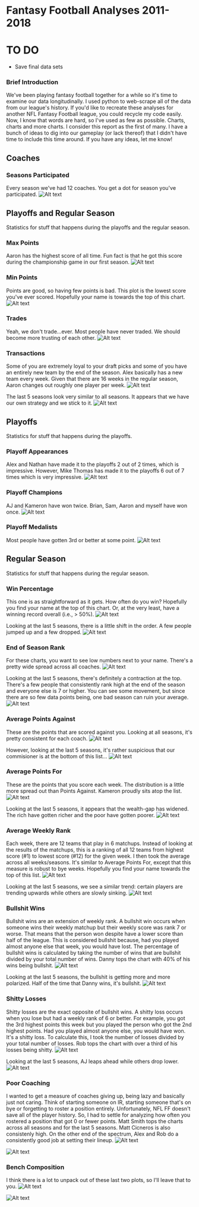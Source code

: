 # Fantasy Football Analyses 2011-2018

# TO DO
- Save final data sets

### Brief Introduction
We've been playing fantasy football together for a while so it's time to examine our data longitudinally. I used python to web-scrape all of the data from our league's history. If you'd like to recreate these analyses for another NFL Fantasy Football league, you could recycle my code easily. Now, I know that words are hard, so I've used as few as possible. Charts, charts and more charts. I consider this report as the first of many. I have a bunch of ideas to dig into our gameplay (or lack thereof) that I didn't have time to include this time around. If you have any ideas, let me know! 


## Coaches

### Seasons Participated
Every season we've had 12 coaches. You get a dot for season you've participated.
![Alt text](./plots/seasons_participated.png?raw=true)


## Playoffs and Regular Season
Statistics for stuff that happens during the playoffs and the regular season.

### Max Points
Aaron has the highest score of all time. Fun fact is that he got this score during the championship game in our first season.
![Alt text](./plots/reg_season_max_points.png?raw=true)


### Min Points
Points are good, so having few points is bad. This plot is the lowest score you've ever scored. Hopefully your name is towards the top of this chart.
![Alt text](./plots/reg_season_min_points.png?raw=true)


### Trades
Yeah, we don't trade...ever. Most people have never traded. We should become more trusting of each other.
![Alt text](./plots/reg_season_trades.png?raw=true)


### Transactions
Some of you are extremely loyal to your draft picks and some of you have an entirely new team by the end of the season. Alex basically has a new team every week. Given that there are 16 weeks in the regular season, Aaron changes out roughly one player per week.
![Alt text](./plots/reg_season_transactions.png?raw=true)

The last 5 seasons look very similar to all seasons. It appears that we have our own strategy and we stick to it.
![Alt text](./plots/reg_season_transactions_last5seasons.png?raw=true)


## Playoffs
Statistics for stuff that happens during the playoffs.

### Playoff Appearances
Alex and Nathan have made it to the playoffs 2 out of 2 times, which is impressive. However, Mike Thomas has made it to the playoffs 6 out of 7 times which is very impressive.
![Alt text](./plots/playoff_appearances.png?raw=true)

### Playoff Champions
AJ and Kameron have won twice. Brian, Sam, Aaron and myself have won once.
![Alt text](./plots/playoff_champion.png?raw=true)

### Playoff Medalists
Most people have gotten 3rd or better at some point.
![Alt text](./plots/playoff_medalist.png?raw=true)


## Regular Season
Statistics for stuff that happens during the regular season.


### Win Percentage
This one is as straightforward as it gets. How often do you win? Hopefully you find your name at the top of this chart. Or, at the very least, have a winning record overall (i.e., > 50%).
![Alt text](./plots/reg_season_win_pct.png?raw=true)

Looking at the last 5 seasons, there is a little shift in the order. A few people jumped up and a few dropped.
![Alt text](./plots/reg_season_win_pct_last5seasons.png?raw=true)


### End of Season Rank
For these charts, you want to see low numbers next to your name. There's a pretty wide spread across all coaches. 
![Alt text](./plots/reg_season_rank.png?raw=true)

Looking at the last 5 seasons, there's definitely a contraction at the top. There's a few people that consistently rank high at the end of the season and everyone else is 7 or higher. You can see some movement, but since there are so few data points being, one bad season can ruin your average.
![Alt text](./plots/reg_season_rank_last5seasons.png?raw=true)


### Average Points Against
These are the points that are scored against you. Looking at all seasons, it's pretty consistent for each coach.
![Alt text](./plots/reg_season_avg_points_against.png?raw=true)

However, looking at the last 5 seasons, it's rather suspicious that our commisioner is at the bottom of this list...
![Alt text](./plots/reg_season_avg_points_against_last5seasons.png?raw=true)


### Average Points For
These are the points that you score each week. The distribution is a little more spread out than Points Against. Kameron proudly sits atop the list.
![Alt text](./plots/reg_season_avg_points_for.png?raw=true)

Looking at the last 5 seasons, it appears that the wealth-gap has widened. The rich have gotten richer and the poor have gotten poorer.
![Alt text](./plots/reg_season_avg_points_for_last5seasons.png?raw=true)


### Average Weekly Rank
Each week, there are 12 teams that play in 6 matchups. Instead of looking at the results of the matchups, this is a ranking of all 12 teams from highest score (#1) to lowest score (#12) for the given week. I then took the average across all weeks/seasons. It's similar to Average Points For, except that this measure is robust to bye weeks. Hopefully you find your name towards the top of this list.
![Alt text](./plots/reg_season_avg_weekly_rank.png?raw=true)

Looking at the last 5 seasons, we see a similar trend: certain players are trending upwards while others are slowly sinking.
![Alt text](./plots/reg_season_avg_weekly_rank_last5seasons.png?raw=true)


### Bullshit Wins
Bullshit wins are an extension of weekly rank. A bullshit win occurs when someone wins their weekly matchup but their weekly score was rank 7 or worse. That means that the person won despite have a lower score than half of the league. This is considered bullshit because, had you played almost anyone else that week, you would have lost. The percentage of bullshit wins is calculated by taking the number of wins that are bullshit divided by your total number of wins. Danny tops the chart with 40% of his wins being bullshit.
![Alt text](./plots/reg_season_bullshit_wins.png?raw=true)

Looking at the last 5 seasons, the bullshit is getting more and more polarized. Half of the time that Danny wins, it's bullshit.
![Alt text](./plots/reg_season_bullshit_wins_last5seasons.png?raw=true)


### Shitty Losses
Shitty losses are the exact opposite of bullshit wins. A shitty loss occurs when you lose but had a weekly rank of 6 or better. For example, you got the 3rd highest points this week but you played the person who got the 2nd highest points. Had you played almost anyone else, you would have won. It's a shitty loss. To calculate this, I took the number of losses divided by your total number of losses. Rob tops the chart with over a third of his losses being shitty.
![Alt text](./plots/reg_season_shitty_losses.png?raw=true)

Looking at the last 5 seasons, AJ leaps ahead while others drop lower.
![Alt text](./plots/reg_season_shitty_losses_last5seasons.png?raw=true)


### Poor Coaching
I wanted to get a measure of coaches giving up, being lazy and basically just not caring. Think of starting someone on IR, starting someone that's on bye or forgetting to roster a position entirely. Unfortunately, NFL FF doesn't save all of the player history. So, I had to settle for analyzing how often you rostered a position that got 0 or fewer points. Matt Smith tops the charts across all seasons and for the last 5 seasons. Matt Cicneros is also consistenly high. On the other end of the spectrum, Alex and Rob do a consistently good job at setting their lineup.
![Alt text](./plots/reg_season_poor_coaching.png?raw=true)

![Alt text](./plots/reg_season_poor_coaching_last5seasons.png?raw=true)


### Bench Composition
I think there is a lot to unpack out of these last two plots, so I'll leave that to you.
![Alt text](./plots/reg_season_bench_composition.png?raw=true)

![Alt text](./plots/reg_season_bench_composition_last5seasons.png?raw=true)
